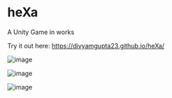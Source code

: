 # heXa
A Unity Game in works


Try it out here: https://divyamgupta23.github.io/heXa/

![image](https://user-images.githubusercontent.com/95400068/224227619-739b0de1-71a9-44a5-8573-2ffc433f5696.png)

![image](https://user-images.githubusercontent.com/95400068/224227629-5dc569f1-a1d0-49d7-a1b7-09b160523aad.png)

![image](https://user-images.githubusercontent.com/95400068/224227636-82bba9aa-1155-4731-9578-c56960d30910.png)

